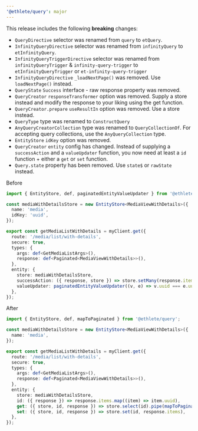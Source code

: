 ```yaml
---
'@ethlete/query': major
---
```


This release includes the following **breaking** changes:

- `QueryDirective` selector was renamed from `query` to `etQuery`.
- `InfinityQueryDirective` selector was renamed from `infinityQuery` to `etInfinityQuery`.
- `InfinityQueryTriggerDirective` selector was renamed from `infinityQueryTrigger` & `infinity-query-trigger` to `etInfinityQueryTrigger` or `et-infinity-query-trigger`
- `InfinityQueryDirective` `_loadNextPage()` was removed. Use `loadNextPage()` instead.
- `QueryState` `Success` interface - raw response property was removed.
- `QueryCreator` `responseTransformer` option was removed. Supply a store instead and modify the response to your liking using the get function.
- `QueryCreator.prepare` `useResultIn` option was removed. Use a store instead.
- `QueryType` type was renamed to `ConstructQuery`
- `AnyQueryCreatorCollection` type was renamed to `QueryCollectionOf`. For accepting query collections, use the `AnyQueryCollection` type.
- `EntityStore` `idKey` option was removed.
- `QueryCreator` `entity` config has changed. Instead of supplying a `successAction` and a `valueUpdater` function, you now need at least a `id` function + either a `get` or `set` function.
- `Query.state` property has been removed. Use `state$` or `rawState` instead.

Before

```ts
import { EntityStore, def, paginatedEntityValueUpdater } from '@ethlete/query';

const mediaWithDetailsStore = new EntityStore<MediaViewWithDetails>({
  name: 'media',
  idKey: 'uuid',
});

export const getMediaListWithDetails = myClient.get({
  route: '/media/list/with-details',
  secure: true,
  types: {
    args: def<GetMediaListArgs>(),
    response: def<Paginated<MediaViewWithDetails>>(),
  },
  entity: {
    store: mediaWithDetailsStore,
    successAction: ({ response, store }) => store.setMany(response.items),
    valueUpdater: paginatedEntityValueUpdater((v, e) => v.uuid === e.uuid),
  },
});
```

After

```ts
import { EntityStore, def, mapToPaginated } from '@ethlete/query';

const mediaWithDetailsStore = new EntityStore<MediaViewWithDetails>({
  name: 'media',
});

export const getMediaListWithDetails = myClient.get({
  route: '/media/list/with-details',
  secure: true,
  types: {
    args: def<GetMediaListArgs>(),
    response: def<Paginated<MediaViewWithDetails>>(),
  },
  entity: {
    store: mediaWithDetailsStore,
    id: ({ response }) => response.items.map((item) => item.uuid),
    get: ({ store, id, response }) => store.select(id).pipe(mapToPaginated(response)),
    set: ({ store, id, response }) => store.set(id, response.items),
  },
});
```
